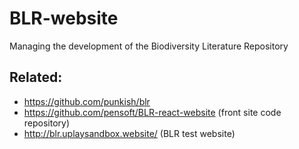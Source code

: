 # BLR-website

Managing the development of the Biodiversity Literature Repository

## Related:

* https://github.com/punkish/blr
* https://github.com/pensoft/BLR-react-website (front site code repository)
* http://blr.uplaysandbox.website/ (BLR test website)
